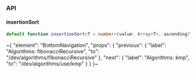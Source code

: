 

### API

#### insertionSort

```ts
default function insertionSort<T = number>(value: Array<T>, ascending?: boolean): Array<T>;
```


~{
  "element": "BottomNavigation",
  "props": {
    "previous": {
      "label": "Algorithms: fibonacciRecursive",
      "to": "/dev/algorithms/fibonacciRecursive"
    },
    "next": {
      "label": "Algorithms: kmp",
      "to": "/dev/algorithms/use/kmp"
    }
  }
}~
